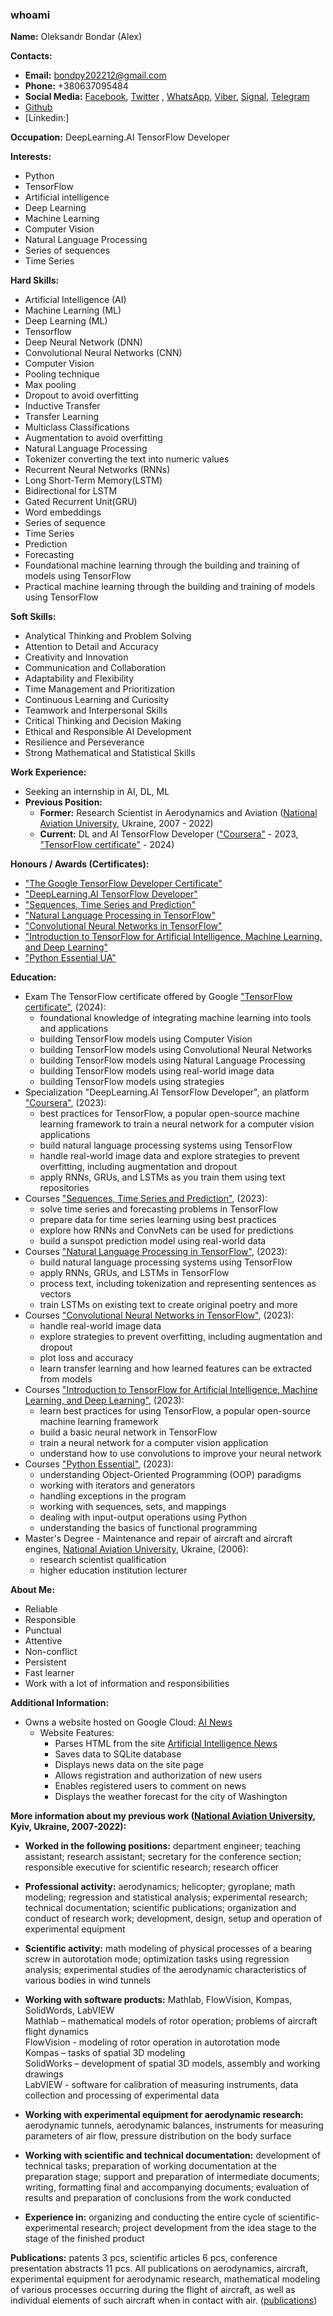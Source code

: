 ### whoami


**Name:** Oleksandr Bondar (Alex)

**Contacts:**
* **Email:** bondpy202212@gmail.com
* **Phone:** +380637095484
* **Social Media:** [Facebook](http://m.me/alexbondpy), [Twitter](https://twitter.com/alex_bondpy) , [WhatsApp]( https://api.whatsapp.com/send?phone=380637095484), [Viber](http:/viber:/chat?number=%2B380637095484), [Signal](https://signal.me/#eu/YDCCF6SVr7Cps1FpVqIUEehULEtrRDNsW69VnjlU6cJCDra_ghlC6JbEDRb0Ifqs), [Telegram](https://t.me/alex_bondpy)
* [Github]( https://github.com/bondpy202212)
* [Linkedin:]


**Occupation:** DeepLearning.AI TensorFlow Developer  

**Interests:**
* Python
* TensorFlow
* Artificial intelligence 
* Deep Learning 
* Machine Learning 
* Computer Vision
* Natural Language Processing
* Series of sequences
* Time Series

**Hard Skills:**
* Artificial Intelligence (AI)
* Machine Learning (ML)
* Deep Learning (ML)
* Tensorflow
* Deep Neural Network (DNN)
* Convolutional Neural Networks (CNN)
* Computer Vision
* Pooling technique
* Max pooling
* Dropout to avoid overfitting
* Inductive Transfer
* Transfer Learning
* Multiclass Classifications
* Augmentation to avoid overfitting
* Natural Language Processing
* Tokenizer converting the text into numeric values
* Recurrent Neural Networks (RNNs)
* Long Short-Term Memory(LSTM)
* Bidirectional for LSTM
* Gated Recurrent Unit(GRU)
* Word embeddings
* Series of sequence
* Time Series
* Prediction
* Forecasting
* Foundational machine learning through the building and training of models using TensorFlow
* Practical machine learning through the building and training of models using TensorFlow

**Soft Skills:**
* Analytical Thinking and Problem Solving
* Attention to Detail and Accuracy
* Creativity and Innovation
* Communication and Collaboration
* Adaptability and Flexibility
* Time Management and Prioritization
* Continuous Learning and Curiosity
* Teamwork and Interpersonal Skills
* Critical Thinking and Decision Making
* Ethical and Responsible AI Development
* Resilience and Perseverance
* Strong Mathematical and Statistical Skills


**Work Experience:**  
* Seeking an internship in AI,  DL,  ML
* **Previous Position:**
  * **Former:** Research Scientist in Aerodynamics and Aviation ([National Aviation University](https://nau.edu.ua/en/), Ukraine, 2007 - 2022)
  * **Current:**  DL and AI  TensorFlow Developer (["Coursera"](https://www.coursera.org) - 2023, ["TensorFlow certificate"](https://www.tensorflow.org/certificate) - 2024)

**Honours / Awards (Certificates):**
* ["The Google TensorFlow Developer Certificate"](https://www.credential.net/a05c1f58-662c-4551-a2aa-567c188f7556)
* ["DeepLearning.AI TensorFlow Developer"](https://coursera.org/share/57dd1debf3232d4752db67d75ed8d51b)
* ["Sequences, Time Series and Prediction"](https://coursera.org/share/a2d99c0589dba0b36384b5dd35653628)
* ["Natural Language Processing in TensorFlow"](https://coursera.org/share/9e09b10a498bc9de624c5124094963ab)
* ["Convolutional Neural Networks in TensorFlow"](https://coursera.org/share/36402e80133bef8d5cc8b56b923edf7f)
* ["Introduction to TensorFlow for Artificial Intelligence, Machine Learning, and Deep Learning"](https://coursera.org/share/c9bed23cab7ebfe7ee5eacc683b6caf6)
* ["Python Essential UA"](https://testprovider.com/ua/search-certificate/TP10093516)

**Education:**
* Exam The TensorFlow certificate offered by Google ["TensorFlow certificate"](https://www.tensorflow.org/certificate), (2024):
    - foundational knowledge of integrating machine learning into tools and applications
    - building TensorFlow models using Computer Vision
    - building TensorFlow models using Convolutional Neural Networks
    - building TensorFlow models using Natural Language Processing
    - building TensorFlow models using real-world image data
    - building TensorFlow models using strategies
* Specialization "DeepLearning.AI TensorFlow Developer", an platform ["Coursera"](https://www.coursera.org), (2023):
    - best practices for TensorFlow, a popular open-source machine learning framework to train a neural network for a computer vision applications
    - build natural language processing systems using TensorFlow
    - handle real-world image data and explore strategies to prevent overfitting, including augmentation and dropout
    - apply RNNs, GRUs, and LSTMs as you train them using text repositories
*  Courses ["Sequences, Time Series and Prediction"](https://www.coursera.org/learn/tensorflow-sequences-time-series-and-prediction), (2023):
    - solve time series and forecasting problems in TensorFlow
    - prepare data for time series learning using best practices
    - explore how RNNs and ConvNets can be used for predictions
    - build a sunspot prediction model using real-world data
*  Courses ["Natural Language Processing in TensorFlow"](https://www.coursera.org/learn/natural-language-processing-tensorflow), (2023):
    - build natural language processing systems using TensorFlow
    - apply RNNs, GRUs, and LSTMs in TensorFlow
    - process text, including tokenization and representing sentences as vectors
    - train LSTMs on existing text to create original poetry and more
*  Courses ["Convolutional Neural Networks in TensorFlow"](https://www.coursera.org/learn/convolutional-neural-networks-tensorflow), (2023):
    - handle real-world image data
    - explore strategies to prevent overfitting, including augmentation and dropout
    - plot loss and accuracy
    - learn transfer learning and how learned features can be extracted from models
*  Courses ["Introduction to TensorFlow for Artificial Intelligence, Machine Learning, and Deep Learning"](https://www.coursera.org/learn/introduction-tensorflow), (2023):
    - learn best practices for using TensorFlow, a popular open-source machine learning framework
    - build a basic neural network in TensorFlow
    - train a neural network for a computer vision application
    - understand how to use convolutions to improve your neural network
*  Courses ["Python Essential"](https://itvdn.com/ua/video/python-essential), (2023):
    - understanding Object-Oriented Programming (OOP) paradigms
    - working with iterators and generators
    - handling exceptions in the program
    - working with sequences, sets, and mappings
    - dealing with input-output operations using Python
    - understanding the basics of functional programming
*  Master's Degree - Maintenance and repair of aircraft and aircraft engines, [National Aviation University](https://nau.edu.ua/en/), Ukraine, (2006):
    - research scientist qualification
    - higher education institution lecturer


**About Me:**
* Reliable
* Responsible
* Punctual
* Attentive
* Non-conflict 
* Persistent
* Fast learner
* Work with a lot of information and responsibilities


**Additional Information:**

* Owns a website hosted on Google Cloud: [AI News](https://35.197.36.43)
  * Website Features:
    * Parses HTML from the site [Artificial Intelligence News](https://www.artificialintelligence-news.com)
    * Saves data to SQLite database
    * Displays news data on the site page
    * Allows registration and authorization of new users
    * Enables registered users to comment on news
    * Displays the weather forecast for the city of Washington

**More information about my previous work ([National Aviation University](https://nau.edu.ua/en/), Kyiv, Ukraine, 2007-2022):**

* **Worked in the following positions:** department engineer; teaching assistant; research assistant; secretary for the conference section;  responsible executive for scientific research; research officer

* **Professional activity:** aerodynamics; helicopter; gyroplane; math modeling; regression and statistical analysis; experimental research; technical documentation; scientific publications; organization and conduct of research work; development, design, setup and operation of experimental equipment

* **Scientific activity:** math modeling of physical processes of a bearing screw in autorotation mode; optimization tasks using regression analysis; experimental studies of the aerodynamic characteristics of various bodies in wind tunnels

* **Working with software products:** Mathlab, FlowVision, Kompas, SolidWords, LabVIEW\
Mathlab –  mathematical models of rotor operation; problems of aircraft flight dynamics\
FlowVision - modeling of rotor operation in autorotation mode\
Kompas – tasks of spatial 3D modeling\
SolidWorks – development of spatial 3D models, assembly and working drawings\
LabVIEW - software for calibration of measuring instruments, data collection and processing of experimental data


* **Working with experimental equipment for aerodynamic research:** aerodynamic tunnels, aerodynamic balances, instruments for measuring parameters of air flow, pressure distribution on the body surface

* **Working with scientific and technical documentation:** development of technical tasks; preparation of working documentation at the preparation stage; support and preparation of intermediate documents; writing, formatting final and accompanying documents; evaluation of results and preparation of conclusions from the work conducted

* **Experience in:** organizing and conducting the entire cycle of scientific-experimental research; project development from the idea stage to the stage of the finished product

**Publications:** patents 3 pcs, scientific articles 6 pcs, conference presentation abstracts 11 pcs. All publications on aerodynamics, aircraft, experimental equipment for aerodynamic research, mathematical modeling of various processes occurring during the flight of aircraft, as well as individual elements of such aircraft when in contact with air. ([publications](https://github.com/bondpy202212/publications/blob/main/README.md))




<!--
**bondpy202212/bondpy202212** is a ✨ _special_ ✨ repository because its `README.md` (this file) appears on your GitHub profile.

Here are some ideas to get you started:

- 🔭 I’m currently working on ...
- 🌱 I’m currently learning ...
- 👯 I’m looking to collaborate on ...
- 🤔 I’m looking for help with ...
- 💬 Ask me about ...
- 📫 How to reach me: ...
- 😄 Pronouns: ...
- ⚡ Fun fact: ...
-->
